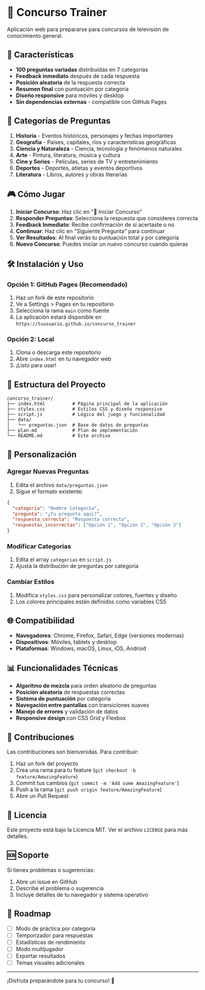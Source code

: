 # 🎯 Concurso Trainer

Aplicación web para prepararse para concursos de televisión de conocimiento general.

## 🚀 Características

- **100 preguntas variadas** distribuidas en 7 categorías
- **Feedback inmediato** después de cada respuesta
- **Posición aleatoria** de la respuesta correcta
- **Resumen final** con puntuación por categoría
- **Diseño responsive** para móviles y desktop
- **Sin dependencias externas** - compatible con GitHub Pages

## 📱 Categorías de Preguntas

1. **Historia** - Eventos históricos, personajes y fechas importantes
2. **Geografía** - Países, capitales, ríos y características geográficas
3. **Ciencia y Naturaleza** - Ciencia, tecnología y fenómenos naturales
4. **Arte** - Pintura, literatura, música y cultura
5. **Cine y Series** - Películas, series de TV y entretenimiento
6. **Deportes** - Deportes, atletas y eventos deportivos
7. **Literatura** - Libros, autores y obras literarias

## 🎮 Cómo Jugar

1. **Iniciar Concurso**: Haz clic en "🚀 Iniciar Concurso"
2. **Responder Preguntas**: Selecciona la respuesta que consideres correcta
3. **Feedback Inmediato**: Recibe confirmación de si acertaste o no
4. **Continuar**: Haz clic en "Siguiente Pregunta" para continuar
5. **Ver Resultados**: Al final verás tu puntuación total y por categoría
6. **Nuevo Concurso**: Puedes iniciar un nuevo concurso cuando quieras

## 🛠️ Instalación y Uso

### Opción 1: GitHub Pages (Recomendado)

1. Haz un fork de este repositorio
2. Ve a Settings > Pages en tu repositorio
3. Selecciona la rama `main` como fuente
4. La aplicación estará disponible en `https://tuusuario.github.io/concurso_trainer`

### Opción 2: Local

1. Clona o descarga este repositorio
2. Abre `index.html` en tu navegador web
3. ¡Listo para usar!

## 📁 Estructura del Proyecto

```
concurso_trainer/
├── index.html          # Página principal de la aplicación
├── styles.css          # Estilos CSS y diseño responsive
├── script.js           # Lógica del juego y funcionalidad
├── data/
│   └── preguntas.json  # Base de datos de preguntas
├── plan.md             # Plan de implementación
└── README.md           # Este archivo
```

## 🔧 Personalización

### Agregar Nuevas Preguntas

1. Edita el archivo `data/preguntas.json`
2. Sigue el formato existente:
```json
{
  "categoria": "Nombre Categoría",
  "pregunta": "¿Tu pregunta aquí?",
  "respuesta_correcta": "Respuesta correcta",
  "respuestas_incorrectas": ["Opción 1", "Opción 2", "Opción 3"]
}
```

### Modificar Categorías

1. Edita el array `categorias` en `script.js`
2. Ajusta la distribución de preguntas por categoría

### Cambiar Estilos

1. Modifica `styles.css` para personalizar colores, fuentes y diseño
2. Los colores principales están definidos como variables CSS

## 🌐 Compatibilidad

- **Navegadores**: Chrome, Firefox, Safari, Edge (versiones modernas)
- **Dispositivos**: Móviles, tablets y desktop
- **Plataformas**: Windows, macOS, Linux, iOS, Android

## 📊 Funcionalidades Técnicas

- **Algoritmo de mezcla** para orden aleatorio de preguntas
- **Posición aleatoria** de respuestas correctas
- **Sistema de puntuación** por categoría
- **Navegación entre pantallas** con transiciones suaves
- **Manejo de errores** y validación de datos
- **Responsive design** con CSS Grid y Flexbox

## 🤝 Contribuciones

Las contribuciones son bienvenidas. Para contribuir:

1. Haz un fork del proyecto
2. Crea una rama para tu feature (`git checkout -b feature/AmazingFeature`)
3. Commit tus cambios (`git commit -m 'Add some AmazingFeature'`)
4. Push a la rama (`git push origin feature/AmazingFeature`)
5. Abre un Pull Request

## 📝 Licencia

Este proyecto está bajo la Licencia MIT. Ver el archivo `LICENSE` para más detalles.

## 🆘 Soporte

Si tienes problemas o sugerencias:

1. Abre un issue en GitHub
2. Describe el problema o sugerencia
3. Incluye detalles de tu navegador y sistema operativo

## 🎯 Roadmap

- [ ] Modo de práctica por categoría
- [ ] Temporizador para respuestas
- [ ] Estadísticas de rendimiento
- [ ] Modo multijugador
- [ ] Exportar resultados
- [ ] Temas visuales adicionales

---

¡Disfruta preparándote para tu concurso! 🎉
